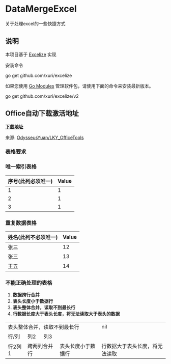# DataMergeExcel
关于处理excel的一些快捷方式

## 说明
本项目基于 [Excelize](https://xuri.me/excelize/zh-hans/) 实现

安装命令

go get github.com/xuri/excelize

如果您使用 [Go Modules](https://go.dev/blog/using-go-modules) 管理软件包，请使用下面的命令来安装最新版本。

go get github.com/xuri/excelize/v2

## Office自动下载激活地址

**[下载地址](https://github.com/OdysseusYuan/LKY_OfficeTools/releases/tag/v1.3.0)**

来源: [OdysseusYuan/LKY_OfficeTools](https://github.com/OdysseusYuan/LKY_OfficeTools)

### 表格要求

### 唯一索引表格

| 序号(此列必须唯一) | Value |
|------------|-------|
| 1          | 1     |
| 2          | 1     |
| 3          | 1     |

### 重复数据表格

| 姓名(此列不必须唯一) | Value |
|-------------|-------|
| 张三          | 12    |
| 张三          | 13    |
| 王五          | 14    |


### 不能正确处理的表格
1. **数据跨行合并**
2. **表头长度小于数据行**
3. **表头整体合并，读取不到最长行**
4. **行数据长度大于表头长度，将无法读取大于表头的数据**

<table>
     <tr>
      	 <td colspan="4" class="center">表头整体合并，读取不到最长行</td>
         <td>nil</td>
    </tr>
    <tr>
        <td>行/列</td> 
        <td>列2</td> 
        <td>列3</td>
   </tr>
    <tr>
  		 <td>行2列1</td> 
      	 <td colspan="2">跨两列合并行</td>
         <td>表头长度小于数据行</td> 
         <td>行数据大于表头长度，将无法读取</td> 
    </tr>
</table>